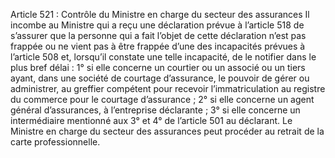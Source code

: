 Article 521 : Contrôle du Ministre en charge du secteur des assurances
Il incombe au Ministre qui a reçu une déclaration prévue à l’article 518 de s’assurer que la personne qui a fait l’objet de cette déclaration n’est pas frappée ou ne vient pas à être frappée d’une des incapacités prévues à l’article 508 et, lorsqu’il constate une telle incapacité, de le notifier dans le plus bref délai :
1° si elle concerne un courtier ou un associé ou un tiers ayant, dans une société de courtage d’assurance, le pouvoir de gérer ou administrer, au greffier compétent pour recevoir l’immatriculation au registre du commerce pour le courtage d’assurance ;
2° si elle concerne un agent général d’assurances, à l’entreprise déclarante ;
3° si elle concerne un intermédiaire mentionné aux 3° et 4° de l’article 501 au déclarant.
Le Ministre en charge du secteur des assurances peut procéder au retrait de la carte professionnelle.